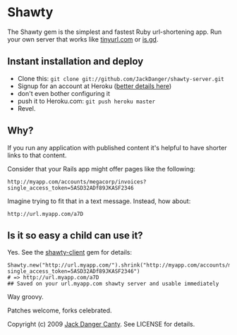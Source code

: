 # Shawty


The Shawty gem is the simplest and fastest Ruby url-shortening app. Run your own server that works like [tinyurl.com](http://tinyurl.com) or [is.gd](http://is.gd).


## Instant installation and deploy

* Clone this: `git clone git://github.com/JackDanger/shawty-server.git`
* Signup for an account at Heroku ([better details here](http://github.com/sinatra/heroku-sinatra-app))
* don't even bother configuring it
* push it to Heroku.com: `git push heroku master`
* Revel.


## Why?

If you run any application with published content it's helpful to have shorter links to that content.

Consider that your Rails app might offer pages like the following:

    http://myapp.com/accounts/megacorp/invoices?single_access_token=5ASD32ADf89JKASF2346

Imagine trying to fit that in a text message. Instead, how about:

    http://url.myapp.com/a7D

## Is it so easy a child can use it?

Yes. See the [shawty-client](http://github.com/JackDanger/shawty-client) gem for details:

    Shawty.new("http://url.myapp.com/").shrink("http://myapp.com/accounts/megacorp/invoices?single_access_token=5ASD32ADf89JKASF2346")
    # => http://url.myapp.com/a7D
    ## Saved on your url.myapp.com shawty server and usable immediately

Way groovy.


Patches welcome, forks celebrated.

Copyright (c) 2009 [Jack Danger Canty](http://jåck.com). See LICENSE for details.